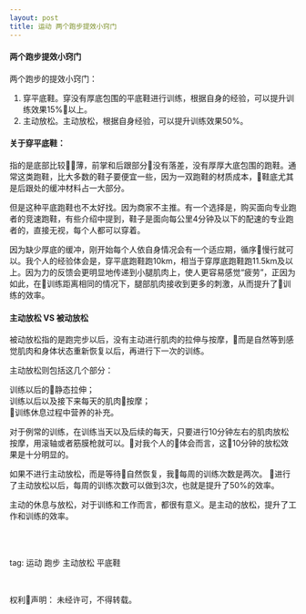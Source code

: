 ```yaml
---
layout: post
title: 运动 两个跑步提效小窍门
---
```


#### 两个跑步提效小窍门

两个跑步的提效小窍门：

1. 穿平底鞋。穿没有厚底包围的平底鞋进行训练，根据自身的经验，可以提升训练效果15%以上。
2. 主动放松。主动放松，根据自身经验，可以提升训练效果50%。

#### 关于穿平底鞋：

指的是底部比较薄，前掌和后跟部分没有落差，没有厚厚大底包围的跑鞋。通常这类跑鞋，比大多数的鞋子要便宜一些，因为一双跑鞋的材质成本，鞋底尤其是后跟处的缓冲材料占一大部分。

但是这种平底跑鞋也不太好找。因为商家不主推。有一个选择是，购买面向专业跑者的竞速跑鞋，有些介绍中提到，鞋子是面向每公里4分钟及以下的配速的专业跑者的，直接无视，每个人都可以穿着。

因为缺少厚底的缓冲，刚开始每个人依自身情况会有一个适应期，循序慢行就可以。我个人的经验体会是，穿平底跑鞋跑10km，相当于穿厚底跑鞋跑11.5km及以上。因为力的反馈会更明显地传递到小腿肌肉上，使人更容易感觉“疲劳”，正因为如此，在训练距离相同的情况下，腿部肌肉接收到更多的刺激，从而提升了训练的效率。

#### 主动放松 VS 被动放松

被动放松指的是跑完步以后，没有主动进行肌肉的拉伸与按摩，而是自然等到感觉肌肉和身体状态重新恢复以后，再进行下一次的训练。

主动放松则包括这几个部分：

训练以后的静态拉伸；   
训练以后以及接下来每天的肌肉按摩；  
训练休息过程中营养的补充。

对于例常的训练，在训练当天以及后续的每天，只要进行10分钟左右的肌肉放松按摩，用滚轴或者筋膜枪就可以。对我个人的体会而言，这10分钟的放松效果是十分明显的。

如果不进行主动放松，而是等待自然恢复，我每周的训练次数是两次。  进行了主动放松以后，每周的训练次数可以做到3次，也就是提升了50%的效率。

主动的休息与放松，对于训练和工作而言，都很有意义。是主动的放松，提升了工作和训练的效率。


<br>

<br>

tag: 运动 跑步 主动放松 平底鞋

<br>


权利声明：
未经许可，不得转载。